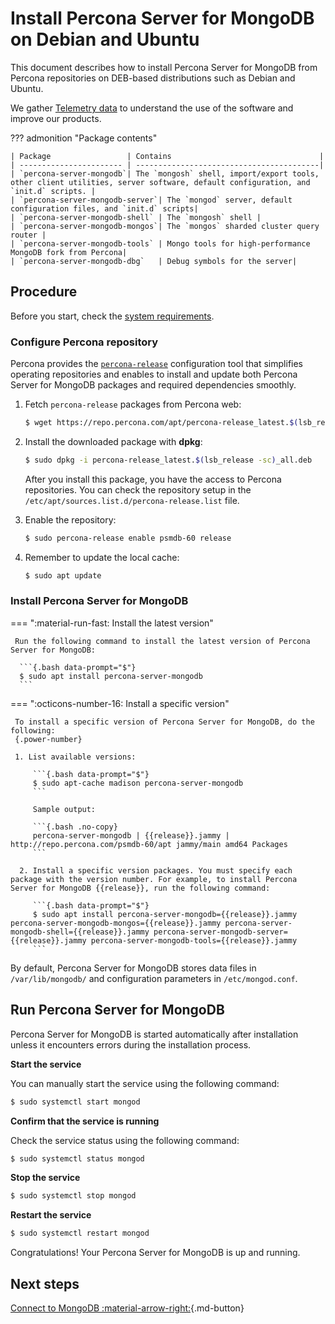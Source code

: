# Install Percona Server for MongoDB on Debian and Ubuntu

This document describes how to install Percona Server for MongoDB from Percona repositories on DEB-based distributions such as Debian and Ubuntu. 

We gather [Telemetry data](../telemetry.md) to understand the use of the software and improve our products.

??? admonition "Package contents"

    | Package                 | Contains                                 |
    | ----------------------- | -----------------------------------------|
    | `percona-server-mongodb`| The `mongosh` shell, import/export tools, other client utilities, server software, default configuration, and `init.d` scripts. |
    | `percona-server-mongodb-server`| The `mongod` server, default configuration files, and `init.d` scripts|
    | `percona-server-mongodb-shell` | The `mongosh` shell |
    | `percona-server-mongodb-mongos`| The `mongos` sharded cluster query router |
    | `percona-server-mongodb-tools` | Mongo tools for high-performance MongoDB fork from Percona|
    | `percona-server-mongodb-dbg`   | Debug symbols for the server|

## Procedure

Before you start, check the [system requirements](system-requirements.md).

### Configure Percona repository

Percona provides the [`percona-release`](https://docs.percona.com/percona-software-repositories/index.html) configuration tool that simplifies operating repositories and enables to install and update both Percona Server for MongoDB packages and required dependencies smoothly.    

1. Fetch `percona-release` packages from Percona web:
        
    ```{.bash data-prompt="$"}
    $ wget https://repo.percona.com/apt/percona-release_latest.$(lsb_release -sc)_all.deb
    ```    

2. Install the downloaded package with **dpkg**:    

    ```{.bash data-prompt="$"}
    $ sudo dpkg -i percona-release_latest.$(lsb_release -sc)_all.deb
    ```    

    After you install this package, you have the access to Percona repositories. You can check the repository setup in the `/etc/apt/sources.list.d/percona-release.list` file.    
    
3. Enable the repository:    

    ```{.bash data-prompt="$"}
    $ sudo percona-release enable psmdb-60 release
    ```    

4. Remember to update the local cache:    

    ```{.bash data-prompt="$"}
    $ sudo apt update
    ```

### Install Percona Server for MongoDB

=== ":material-run-fast: Install the latest version"

     Run the following command to install the latest version of Percona Server for MongoDB:

      ```{.bash data-prompt="$"}
      $ sudo apt install percona-server-mongodb
      ```

=== ":octicons-number-16: Install a specific version"

     To install a specific version of Percona Server for MongoDB, do the following:
     {.power-number}

     1. List available versions:

         ```{.bash data-prompt="$"}
         $ sudo apt-cache madison percona-server-mongodb
         ```

         Sample output:

         ```{.bash .no-copy}
         percona-server-mongodb | {{release}}.jammy | http://repo.percona.com/psmdb-60/apt jammy/main amd64 Packages
         ```

      2. Install a specific version packages. You must specify each package with the version number. For example, to install Percona Server for MongoDB {{release}}, run the following command:

         ```{.bash data-prompt="$"}
         $ sudo apt install percona-server-mongodb={{release}}.jammy percona-server-mongodb-mongos={{release}}.jammy percona-server-mongodb-shell={{release}}.jammy percona-server-mongodb-server={{release}}.jammy percona-server-mongodb-tools={{release}}.jammy
         ```

By default, Percona Server for MongoDB stores data files in `/var/lib/mongodb/`
and configuration parameters in `/etc/mongod.conf`.

## Run Percona Server for MongoDB

Percona Server for MongoDB is started automatically after installation unless it encounters errors during the installation process.

**Start the service**

You can manually start the service using the following command:

```{.bash data-prompt="$"}
$ sudo systemctl start mongod
```

**Confirm that the service is running**

Check the service status using the following command:

```{.bash data-prompt="$"}
$ sudo systemctl status mongod
```

**Stop the service**

```{.bash data-prompt="$"}
$ sudo systemctl stop mongod
```

**Restart the service**

```{.bash data-prompt="$"}
$ sudo systemctl restart mongod
```

Congratulations! Your Percona Server for MongoDB is up and running. 

## Next steps

[Connect to MongoDB :material-arrow-right:](../connect.md){.md-button}